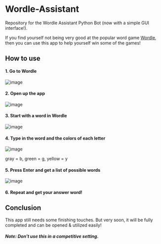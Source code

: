 # Wordle-Assistant
Repository for the Wordle Assistant Python Bot (now with a simple GUI interface!).

If you find yourself not being very good at the popular word game [Wordle](https://www.nytimes.com/games/wordle/index.html), then you can use this app to help yourself win some of the games!

## How to use

#### 1. Go to Wordle

![image](https://user-images.githubusercontent.com/31612100/206754432-e0c057a7-8563-4730-b91c-7cad124f1f22.png)

#### 2. Open up the app

![image](https://user-images.githubusercontent.com/31612100/206755078-28f1a5ce-e7b3-45bc-a353-7401f6f96493.png)

#### 3. Start with a word in Wordle

![image](https://user-images.githubusercontent.com/31612100/206755480-f2768cf7-5bfc-45bb-8ece-5dba561fbcad.png)

#### 4. Type in the word and the colors of each letter

![image](https://user-images.githubusercontent.com/31612100/206755815-0eba0981-245c-4121-be3e-abdb81363fab.png)

gray = b, green = g, yellow = y

#### 5. Press Enter and get a list of possible words

![image](https://user-images.githubusercontent.com/31612100/206756271-779998cf-3152-40c4-a21a-232381116e48.png)

#### 6. Repeat and get your answer word!

## Conclusion
This app still needs some finishing touches. But very soon, it will be fully completed and can be opened & utilized easily!

##### Note: Don't use this in a competitive setting.
